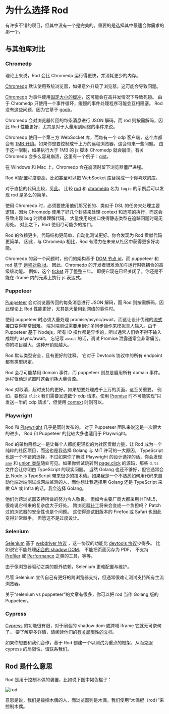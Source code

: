 # 为什么选择 Rod

有许多不错的项目，但其中没有一个是完美的。重要的是选择其中最适合你需求的那一个。

## 与其他库对比

### Chromedp

理论上来说，Rod 会比 Chromedp 运行得更快，并消耗更少的内存。

[Chromedp][chromedp] 默认使用系统浏览器，如果意外升级了浏览器，这可能会导致问题。

[Chromedp][chromedp] 为事件使用[固定大小的缓冲](https://github.com/chromedp/chromedp/blob/b56cd66/target.go#L69-L73)，这可能会在高并发情况下导致死锁。 由于 Chromedp 只使用一个事件循环，缓慢的事件处理程序可能会互相阻塞。 Rod 没有这些问题，因为它基于 [goob](https://github.com/ysmood/goob)。

Chromedp 会对浏览器传回的每条消息进行 JSON 解码，而 rod 则按需解码，因此 Rod 性能更好，尤其是对于大量用到网络的事件来说。

Chromedp 使用一个第三方 WebSocket 库，而每有一个 cdp 客户端，这个库都会有 [1MB 开销](https://github.com/chromedp/chromedp/blob/b56cd66f9cebd6a1fa1283847bbf507409d48225/conn.go#L43-L54)。如果你想要控制成千上万的远程浏览器，这会带来一些问题。 由于这一限制，如果执行大于 1MB 的 js 脚本 Chromedp 就会崩溃。有关 Chromedp 会多么容易崩溃，这里有一个例子：[gist](https://gist.github.com/ysmood/0d5b2c878ecbdb598776af7d3d305b79)。

在 Windows 和 Mac 上，Chromedp 会在崩溃时留下浏览器僵尸进程。

Rod 可配置程度更高，比如甚至可以把 WebSocket 库替换成一个你喜欢的库。

对于直接的代码比较，见[此](https://github.com/go-rod/rod/tree/master/lib/examples/compare-chromedp)。 比较 [rod](https://github.com/go-rod/rod/tree/master/lib/examples/compare-chromedp/logic/main.go) 和 [chromedp](https://github.com/chromedp/examples/blob/master/logic/main.go) 名为 `logic` 的示例后可以发现 rod 是多么的简单。

使用 Chromedp 时，必须要使用他们那冗长的、类似于 DSL 的任务来处理主要逻辑，因为 Chromedp 使用了好几个封装来处理 context 和选项的执行，而这会导致出现 bug 时很难理解代码。 大量使用的接口使得静态类型在追踪问题时毫无用处。 对比之下，Rod 使用尽可能少的接口。

Rod 的依赖更少，代码结构更简单，自动化测试更好。你会发现为 Rod 贡献代码更简单。 因此，与 Chromedp 相比，Rod 有潜力在未来从社区中获得更多好功能。

Chromedp 的另一个问题时，他们的架构基于 [DOM 节点 id](https://chromedevtools.github.io/devtools-protocol/tot/DOM/#type-NodeId)，而 puppeteer 和 rod 基于 [远程对象 id](https://chromedevtools.github.io/devtools-protocol/tot/Runtime/#type-RemoteObjectId)。 因此，Chromedp 的开发者很难添加与运行时强耦合的高级级功能。 例如，这个 [ticket](https://github.com/chromedp/chromedp/issues/72) 开了整整三年。 即便它现在已经关闭了，你还是不能在 iframe 内的元素上执行 js 表达式。

### Puppeteer

[Puppeteer][puppeteer] 会对浏览器传回的每条消息进行 JSON 解码，而 Rod 则按需解码，因此理论上 Rod 性能更好，尤其是大量用到网络的事件时。

使用 puppeteer 时必须大量处理 promise/async/await，而这让设计优雅的[流式接口](https://en.wikipedia.org/wiki/Fluent_interface)变得非常困难。 端对端测试需要用到许多同步操作来模拟真人输入。由于 Puppeteer 基于 Nodejs，所有 IO 操作都是异步的，所以通常人们会不得不输入成堆的 async/await。 忘记写 `await` 的话，调试 Promise 泄露通常会非常痛苦。 你的项目越大，这种开销就越大。

Rod 默认类型安全，且有更好的注释。 它对于 Devtools 协议中的所有 endpoint 都有类型绑定。

Rod 会尽可能禁用 domain 事件，而 puppeteer 则总是启用所有 domain 事件。 远程驱动浏览器时这会消耗大量资源。

Rod 对取消，超时支持的更好。如果想要处理成千上万的页面，这至关重要。 例如，要模拟 `click` 我们需要发送数个 cdp 请求。使用 [Promise](https://stackoverflow.com/questions/29478751/cancel-a-vanilla-ecmascript-6-promise-chain) 时不可能实现“只发送一半的 cdp 请求”，但使用 [context](https://golang.org/pkg/context/) 时则可以。

### Playwright

Rod 和 [Playwright](https://github.com/microsoft/playwright) 几乎是同时发布的。 对于 Puppeteer 团队来说这是一次很大的进步。 Rod 和 Puppeteer 的比较大多也适用于 Playwright。

Rod 的架构目标之一是让每个人都能更轻松的为社区贡献力量，让 Rod 成为一个纯粹的社区项目，而这也是我选择 Golang 与 MIT 许可的一大原因。 TypeScript 也是一个不错的选择，不过如果你了解过 Playwright 的设计选择的话，你会发现 [`any`](https://www.typescriptlang.org/docs/handbook/basic-types.htmvl#any) 和 [union 类型](https://www.typescriptlang.org/docs/handbook/unions-and-intersections.html#union-types)随处可见。如果你尝试跳转到 [page.click](https://playwright.dev/#version=v1.6.2&path=docs%2Fapi.md&q=pageclickselector-options) 的源码，那些 `d.ts` 文件会让你明白 TypeScript 的现实问题。 当然 Golang 也还不够好，但它通常会比 Node.js TypeScript 带来很少的技术债。如果我是一个不熟悉如何用代码来自动化端对端测试或网站监测的人，而你想让我选择用 Golang 还是 TypeScript 来做 QA 或 Infra 的话，我会选择 Golang。

他们为跨浏览器支持所做的努力令人敬畏。 但如今主要厂商大都采用 HTML5，很难说它带来的复杂度大于好处。 跨浏览器[补丁](https://github.com/microsoft/playwright/tree/master/browser_patches)将来会变成一个负担吗？ Patch 过的浏览器的安全性也是个问题。 这使得测试旧版本的 Firefox 或 Safari 也因此变得非常棘手。 但愿这不是过度设计。

### Selenium

[Selenium](https://www.selenium.dev/) 基于 [webdriver 协议](https://www.w3.org/TR/webdriver/) ，这一协议的功能比 [devtools 协议](https://chromedevtools.github.io/devtools-protocol)少得多。 比如说它不能处理[闭合的 shadow DOM](https://github.com/sukgu/shadow-automation-selenium/issues/7#issuecomment-563062460)， 不能把页面另存为 PDF， 不支持 [Profiler](https://chromedevtools.github.io/devtools-protocol/tot/Profiler/) 或 [Performance](https://chromedevtools.github.io/devtools-protocol/tot/Performance/) 之类的工具，等等。

由于像浏览器驱动之类的额外依赖，Selenium 更难配置与维护。

尽管 Selenium 宣传自己有更好的跨浏览器支持，但通常很难让测试支持所有主流浏览器。

关于“selenium vs puppeteer”的文章有很多，你可以把 rod 当作 Golang 版的 Puppeteer。

### Cypress

[Cypress](https://www.cypress.io/) 的功能很有限，对于闭合的 shadow dom 或跨域 iframe 它就无可奈何了。 要了解更多详情，请阅读他们的[有关局限性的文档](https://docs.cypress.io/guides/references/trade-offs.html)。

如果你想要和我们合作，基于 Rod 创建一个以测试为重点的框架，从而克服 cypress 的局限性，请联系我们。

## Rod 是什么意思

Rod 是用于控制木偶的装置，比如说下图中褐色棍子：

![rod](https://user-images.githubusercontent.com/1415488/80178856-31cd8880-863a-11ea-83e9-64f84be3282d.png)

意思是说，我们是操控木偶的人，而浏览器则是木偶。我们使用“木偶棍（rod）”来控制木偶。

[chromedp]: https://github.com/chromedp/chromedp
[puppeteer]: https://github.com/puppeteer/puppeteer
